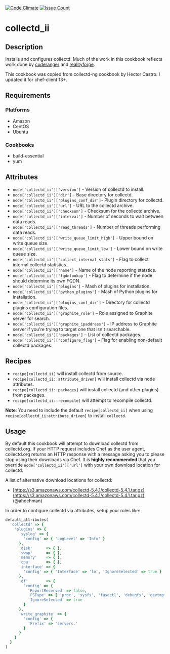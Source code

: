 [![Code Climate](https://codeclimate.com/github/Stromweld/collectd_ii/badges/gpa.svg)](https://codeclimate.com/github/Stromweld/collectd_ii)
[![Issue Count](https://codeclimate.com/github/Stromweld/collectd_ii/badges/issue_count.svg)](https://codeclimate.com/github/Stromweld/collectd_ii)

# collectd_ii

## Description

Installs and configures collectd.  Much of the work in this cookbook reflects
work done by [coderanger](https://github.com/coderanger/chef-collectd) and
[realityforge](https://github.com/realityforge/chef-collectd).

This cookbook was copied from collectd-ng cookbook by Hector Castro. I updated it for chef-client 13+.

## Requirements

### Platforms

* Amazon
* CentOS
* Ubuntu

### Cookbooks

* build-essential
* yum

## Attributes

* `node['collectd_ii']['version']` - Version of collectd to install.
* `node['collectd_ii']['dir']` - Base directory for collectd.
* `node['collectd_ii']['plugins_conf_dir']`- Plugin directory for collectd.
* `node['collectd_ii']['url']` - URL to the collectd archive.
* `node['collectd_ii']['checksum']` - Checksum for the collectd archive.
* `node['collectd_ii']['interval']` - Number of seconds to wait between data reads.
* `node['collectd_ii']['read_threads']` - Number of threads performing data reads.
* `node['collectd_ii']['write_queue_limit_high']` - Upper bound on write queue size.
* `node['collectd_ii']['write_queue_limit_low']` - Lower bound on write queue size.
* `node['collectd_ii']['collect_internal_stats']` - Flag to collect internal
  collectd statistics.
* `node['collectd_ii']['name']` - Name of the node reporting statstics.
* `node['collectd_ii']['fqdnlookup']` - Flag to determine if the node should
  determine its own FQDN.
* `node['collectd_ii']['plugins']` - Mash of plugins for installation.
* `node['collectd_ii']['python_plugins']` - Mash of Python plugins for installation.
* `node['collectd_ii']['plugins_conf_dir']` - Directory for collectd plugins configuration files.
* `node['collectd_ii']['graphite_role']` – Role assigned to Graphite server for
  search.
* `node['collectd_ii']['graphite_ipaddress']` – IP address to Graphite server if
  you're trying to target one that isn't searchable.
* `node['collectd_ii']['packages']` – List of collectd packages.
* `node['collectd_ii']['configure_flag']` – Flag for enabling non-default collectd packages. 

## Recipes

* `recipe[collectd_ii]` will install collectd from source.
* `recipe[collectd_ii::attribute_driven]` will install collectd via node attributes.
* `recipe[collectd_ii::packages]` will install collectd (and other plugins) from
  packages.
* `recipe[collectd_ii::recompile]` will attempt to recompile collectd.

**Note**: You need to include the default `recipe[collectd_ii]` when using `recipe[collectd_ii:attribute_driven]` to install `collectd`.

## Usage

By default this cookbook will attempt to download collectd from collectd.org.
If your HTTP request includes Chef as the user agent, collectd.org returns an
HTTP response with a message asking you to please stop using their downloads
via Chef. It is **highly recommended** that you override
`node['collectd_ii']['url']` with your own download location for collectd.

A list of alternative download locations for collectd:

* [https://s3.amazonaws.com/collectd-5.4.1/collectd-5.4.1.tar.gz](https://s3.amazonaws.com/collectd-5.4.1/collectd-5.4.1.tar.gz) (@ahochman)

In order to configure collectd via attributes, setup your roles like:

```ruby
default_attributes(
  'collectd' => {
    'plugins' => {
      'syslog' => {
        'config' => { 'LogLevel' => 'Info' }
      },
      'disk'      => { },
      'swap'      => { },
      'memory'    => { },
      'cpu'       => { },
      'interface' => {
        'config' => { 'Interface' => 'lo', 'IgnoreSelected' => true }
      },
      'df'        => {
        'config' => {
          'ReportReserved' => false,
          'FSType' => [ 'proc', 'sysfs', 'fusectl', 'debugfs', 'devtmpfs', 'devpts', 'tmpfs' ],
          'IgnoreSelected' => true
        }
      },
      'write_graphite' => {
        'config' => {
          'Prefix' => 'servers.'
        }
      }
    }
  }
)
```
